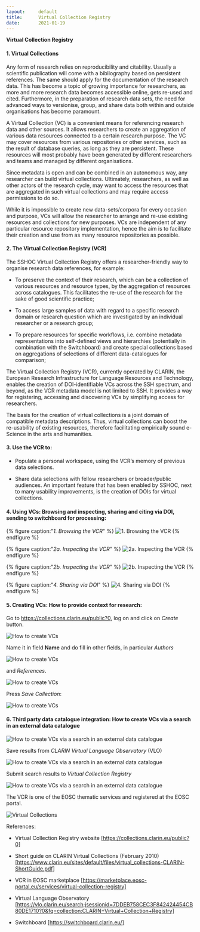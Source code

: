 ```yaml
---
layout:     default
title:      Virtual Collection Registry
date:       2021-01-19
---
```


**Virtual Collection Registry**

<h4>1. Virtual Collections</h4>

Any form of research relies on reproducibility and citability. Usually a scientific publication  will come with a bibliography based on persistent references. The same should apply for the documentation of the research data. This has become a topic of growing importance for researchers, as more and more research data becomes accessible online, gets re-used and cited. Furthermore, in the preparation of research data sets, the need for advanced ways to versionise, group, and share data both within and outside organisations has become paramount.

A Virtual Collection (VC) is a convenient means for referencing research data and other sources. It allows researchers to create an aggregation of various data resources connected to a certain research purpose. The VC may cover resources from various repositories or other services, such as the result of database queries, as long as they are persistent. These resources will most probably have been generated by different researchers and teams and managed by different organisations. 

Since metadata is open and can be combined in an autonomous way, any researcher can build virtual collections. Ultimately, researchers, as well as other actors of the research cycle, may want to access the resources that are aggregated in such virtual collections and may require access permissions to do so.

While it is impossible to create new data-sets/corpora for every occasion and purpose, VCs will allow the researcher to arrange and re-use existing resources and collections for new purposes. VCs are independent of any particular resource repository implementation, hence the aim is to facilitate their creation and use from as many resource repositories as possible.

<h4>2. The Virtual Collection Registry (VCR)</h4>

The SSHOC Virtual Collection Registry offers a researcher-friendly way to organise research data references, for example: 

- To preserve the context of their research, which can be a collection of various resources and resource types, by the aggregation of resources across catalogues. This facilitates the re-use of the research for the sake of good scientific practice; 

- To access large samples of data with regard to a specific research domain or research question which are investigated by an individual researcher or a research group;

- To prepare resources for specific workflows, i.e. combine metadata representations into self-defined views and hierarchies (potentially in combination with the Switchboard) and create special collections based on aggregations of selections of different data-catalogues for comparison; 

The Virtual Collection Registry (VCR), currently operated by CLARIN, the European Research Infrastructure for Language Resources and Technology, enables the creation of DOI-identifiable VCs across the SSH spectrum, and beyond, as the VCR metadata model is not limited to SSH. It provides a way for registering, accessing and discovering VCs by simplifying access for researchers.

The basis for the creation of virtual collections is a joint domain of compatible metadata descriptions. Thus, virtual collections can boost the re-usability of existing resources, therefore facilitating empirically sound e-Science in the arts and humanities.

<h4>3. Use the VCR to:</h4>

- Populate a personal workspace, using the VCR’s memory of previous data selections. 

- Share data selections with fellow researchers or broader/public audiences. An important feature that has been enabled by SSHOC, next to many usability improvements, is the creation of DOIs for virtual collections.

<h4>4. Using VCs: Browsing and inspecting, sharing and citing via DOI, sending to switchboard for processing:</h4>

{% figure caption:"_1. Browsing the VCR_" %}
![_1. Browsing the VCR_](images/Using_VCs01.png)
{% endfigure %}

{% figure caption:"_2a. Inspecting the VCR_" %}
![_2a. Inspecting the VCR_](images/Using_VCs02.png)
{% endfigure %}

{% figure caption:"_2b. Inspecting the VCR_" %}
![_2b. Inspecting the VCR_](images/Using_VCs03.png)
{% endfigure %}

{% figure caption:"_4. Sharing via DOI_" %}
![_4. Sharing via DOI_](images/Using_VCs04.png)
{% endfigure %}

<h4>5. Creating VCs: How to provide context for research:</h4>

Go to <a href="https://collections.clarin.eu/public?0" target="_blank">https://collections.clarin.eu/public?0</a>, log on and click on <i>Create</i> button.

![How to create VCs](images/Create_VC01.png)

Name it in field <b>Name</b> and do fill in other fields, in particular <i>Authors</i>

![How to create VCs](images/Create_VC02.png)

and <i>References</i>.

![How to create VCs](images/Create_VC03.png)

Press <i>Save Collection</i>:

![How to create VCs](images/Create_VC04.png)

<h4>6. Third party data catalogue integration: How to create VCs via a search in an external data catalogue</h4>

![How to create VCs via a search in an external data catalogue](images/Create_VC05.png)

Save results from <i>CLARIN Virtual Language Observatory</i> (VLO)

![How to create VCs via a search in an external data catalogue](images/Create_VC06.png)

Submit search results to <i>Virtual Collection Registry</i>

![How to create VCs via a search in an external data catalogue](images/Create_VC07.png)

The VCR is one of the EOSC thematic services and registered at the EOSC portal.

![Virtual Collections](images/SSHOC_logo_emblem.png)

References: 

- Virtual Collection Registry website [https://collections.clarin.eu/public?0]

- Short guide on CLARIN Virtual Collections (February 2010) [https://www.clarin.eu/sites/default/files/virtual_collections-CLARIN-ShortGuide.pdf]

- VCR in EOSC marketplace [https://marketplace.eosc-portal.eu/services/virtual-collection-registry]

- Virtual Language Observatory [https://vlo.clarin.eu/search;jsessionid=7DDEB758CEC3F842424454CB80DE1710?0&fq=collection:CLARIN+Virtual+Collection+Registry]

- Switchboard [https://switchboard.clarin.eu/]
